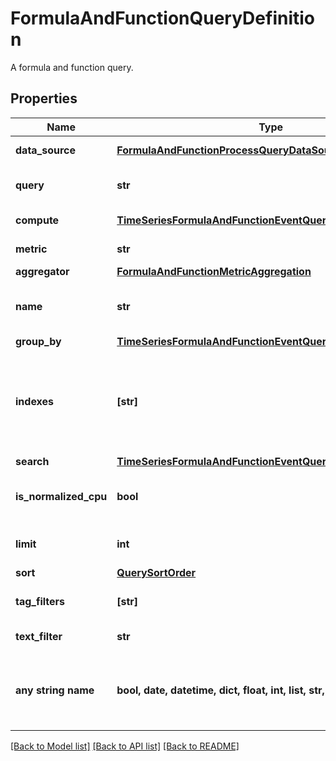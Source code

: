 # FormulaAndFunctionQueryDefinition

A formula and function query.
## Properties
Name | Type | Description | Notes
------------ | ------------- | ------------- | -------------
**data_source** | [**FormulaAndFunctionProcessQueryDataSource**](FormulaAndFunctionProcessQueryDataSource.md) |  | defaults to nulltype.Null
**query** | **str** | Metrics query definition. | defaults to nulltype.Null
**compute** | [**TimeSeriesFormulaAndFunctionEventQueryDefinitionCompute**](TimeSeriesFormulaAndFunctionEventQueryDefinitionCompute.md) |  | defaults to nulltype.Null
**metric** | **str** | Process metric name. | defaults to nulltype.Null
**aggregator** | [**FormulaAndFunctionMetricAggregation**](FormulaAndFunctionMetricAggregation.md) |  | [optional] 
**name** | **str** | Name of query for use in formulas. | [optional] 
**group_by** | [**TimeSeriesFormulaAndFunctionEventQueryDefinitionGroupBy**](TimeSeriesFormulaAndFunctionEventQueryDefinitionGroupBy.md) |  | [optional] 
**indexes** | **[str]** | An array of index names to query in the stream. Omit or use &#x60;[]&#x60; to query all indexes at once. | [optional] 
**search** | [**TimeSeriesFormulaAndFunctionEventQueryDefinitionSearch**](TimeSeriesFormulaAndFunctionEventQueryDefinitionSearch.md) |  | [optional] 
**is_normalized_cpu** | **bool** | Whether to normalize the CPU percentages. | [optional] 
**limit** | **int** | Number of hits to return. | [optional] 
**sort** | [**QuerySortOrder**](QuerySortOrder.md) |  | [optional] 
**tag_filters** | **[str]** | An array of tags to filter by. | [optional] 
**text_filter** | **str** | Text to use as filter. | [optional] 
**any string name** | **bool, date, datetime, dict, float, int, list, str, none_type** | any string name can be used but the value must be the correct type | [optional]

[[Back to Model list]](README.md#documentation-for-models) [[Back to API list]](README.md#documentation-for-api-endpoints) [[Back to README]](README.md)


